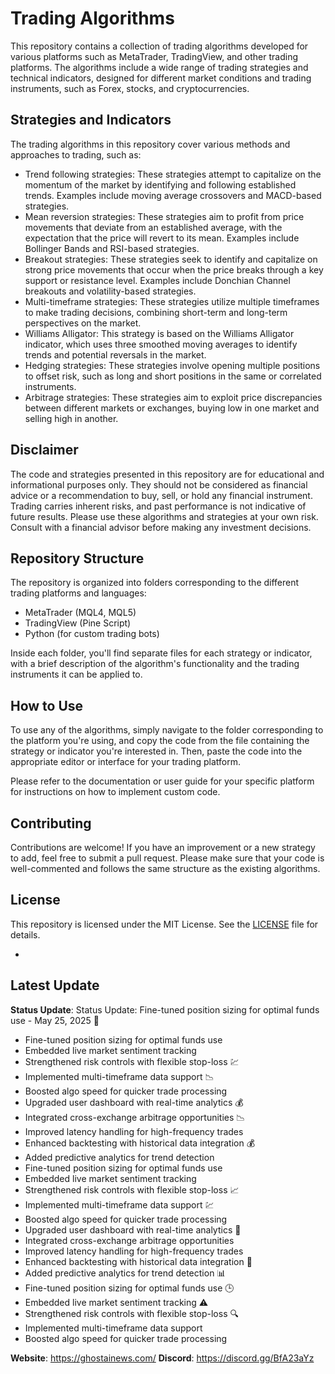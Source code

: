 # Trading Algorithms

This repository contains a collection of trading algorithms developed for various platforms such as MetaTrader, TradingView, and other trading platforms. The algorithms include a wide range of trading strategies and technical indicators, designed for different market conditions and trading instruments, such as Forex, stocks, and cryptocurrencies.

## Strategies and Indicators

The trading algorithms in this repository cover various methods and approaches to trading, such as:

- Trend following strategies: These strategies attempt to capitalize on the momentum of the market by identifying and following established trends. Examples include moving average crossovers and MACD-based strategies.
- Mean reversion strategies: These strategies aim to profit from price movements that deviate from an established average, with the expectation that the price will revert to its mean. Examples include Bollinger Bands and RSI-based strategies.
- Breakout strategies: These strategies seek to identify and capitalize on strong price movements that occur when the price breaks through a key support or resistance level. Examples include Donchian Channel breakouts and volatility-based strategies.
- Multi-timeframe strategies: These strategies utilize multiple timeframes to make trading decisions, combining short-term and long-term perspectives on the market.
- Williams Alligator: This strategy is based on the Williams Alligator indicator, which uses three smoothed moving averages to identify trends and potential reversals in the market.
- Hedging strategies: These strategies involve opening multiple positions to offset risk, such as long and short positions in the same or correlated instruments.
- Arbitrage strategies: These strategies aim to exploit price discrepancies between different markets or exchanges, buying low in one market and selling high in another.

## Disclaimer

The code and strategies presented in this repository are for educational and informational purposes only. They should not be considered as financial advice or a recommendation to buy, sell, or hold any financial instrument. Trading carries inherent risks, and past performance is not indicative of future results. Please use these algorithms and strategies at your own risk. Consult with a financial advisor before making any investment decisions.

## Repository Structure

The repository is organized into folders corresponding to the different trading platforms and languages:

- MetaTrader (MQL4, MQL5)
- TradingView (Pine Script)
- Python (for custom trading bots)

Inside each folder, you'll find separate files for each strategy or indicator, with a brief description of the algorithm's functionality and the trading instruments it can be applied to.

## How to Use

To use any of the algorithms, simply navigate to the folder corresponding to the platform you're using, and copy the code from the file containing the strategy or indicator you're interested in. Then, paste the code into the appropriate editor or interface for your trading platform.

Please refer to the documentation or user guide for your specific platform for instructions on how to implement custom code.

## Contributing

Contributions are welcome! If you have an improvement or a new strategy to add, feel free to submit a pull request. Please make sure that your code is well-commented and follows the same structure as the existing algorithms.

## License

This repository is licensed under the MIT License. See the [LICENSE](LICENSE) file for details.

-

## Latest Update

**Status Update**: Status Update: Fine-tuned position sizing for optimal funds use - May 25, 2025 📝  
- Fine-tuned position sizing for optimal funds use
- Embedded live market sentiment tracking
- Strengthened risk controls with flexible stop-loss 💹
- Implemented multi-timeframe data support 📉
- Boosted algo speed for quicker trade processing
- Upgraded user dashboard with real-time analytics 💰
- Integrated cross-exchange arbitrage opportunities 📉
- Improved latency handling for high-frequency trades
- Enhanced backtesting with historical data integration 💰
- Added predictive analytics for trend detection
- Fine-tuned position sizing for optimal funds use
- Embedded live market sentiment tracking
- Strengthened risk controls with flexible stop-loss 📈
- Implemented multi-timeframe data support 💹
- Boosted algo speed for quicker trade processing
- Upgraded user dashboard with real-time analytics 📅
- Integrated cross-exchange arbitrage opportunities
- Improved latency handling for high-frequency trades
- Enhanced backtesting with historical data integration 🔔
- Added predictive analytics for trend detection 📊
- Fine-tuned position sizing for optimal funds use 🕒
- Embedded live market sentiment tracking ⚠️
- Strengthened risk controls with flexible stop-loss 🔍
- Implemented multi-timeframe data support
- Boosted algo speed for quicker trade processing

**Website**: https://ghostainews.com/
**Discord**: https://discord.gg/BfA23aYz